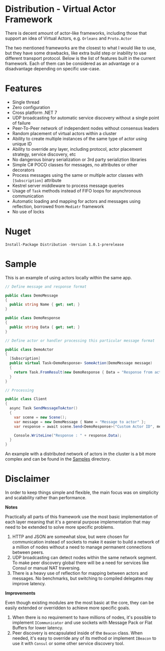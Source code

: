 # Distribution - Virtual Actor Framework

There is decent amount of actor-like frameworks, including those that support an idea of Virtual Actors, e.g. `Orleans` and `Proto.Actor` 

The two mentioned frameworks are the closest to what I would like to use, but they have some drawbacks, like extra build step or inability to use different transport protocol. 
Below is the list of features built in the current framework. 
Each of them can be considered as an advantage or a disadvantage depending on specific use-case. 

# Features

- Single thread 
- Zero configuration
- Cross platform .NET 7
- UDP broadcasting for automatic service discovery without a single point of failure 
- Peer-To-Peer network of independent nodes without consensus leaders
- Random placement of virtual actors within a cluster 
- Ability to create multiple instances of the same type of actor using unique ID 
- Ability to override any layer, including protocol, actor placement strategy, service discovery, etc
- No dangerous binary serialization or 3rd party serializtion libraries 
- Simple C# POCO classes for messages, no attributes or other decorators 
- Process messages using the same or multiple actor classes with `[Subscription]` attribute 
- Kestrel server middleware to process message queries 
- Usage of `Task` methods instead of FIFO loops for asynchronous communication 
- Automatic loading and mapping for actors and messages using reflection, borrowed from `Mediatr` framework 
- No use of locks

# Nuget

```
Install-Package Distribution -Version 1.0.1-prerelease
```

# Sample 

This is an example of using actors locally within the same app. 

```C#
// Define message and response format 

public class DemoMessage
{
  public string Name { get; set; }
}

public class DemoResponse
{
  public string Data { get; set; }
}

// Define actor or handler processing this particular message format  

public class DemoActor
{
  [Subscription]
  public virtual Task<DemoResponse> SomeAction(DemoMessage message)
  {
    return Task.FromResult(new DemoResponse { Data = "Response from actor" });
  }
}

// Processing

public class Client
{
  async Task SendMessageToActor()
  {
    var scene = new Scene();
    var message = new DemoMessage { Name = "Message to actor" };
    var response = await scene.Send<DemoResponse>("Custom Actor ID", message);

    Console.WriteLine("Response : " + response.Data);
  }
}
```

An example with a distributed network of actors in the cluster is a bit more complex and can be found in the [Samples](https://github.com/Indemos/Distribution/tree/main/Samples) directory.

# Disclaimer

In order to keep things simple and flexible, the main focus was on simplicity and scalability rather than performance. 

**Notes**

Practically all parts of this framework use the most basic implementation of each layer meaning that it's a general purpose implementation that may need to be extended to solve more specific problems. 

1. HTTP and JSON are somewhat slow, but were chosen for communication instead of sockets to make it easier to build a network of a million of nodes without a need to manage permanent connections between peers. 
2. UDP broadcasting can detect nodes within the same network segment. To make peer discovery global there will be a need for services like Consul or manual NAT traversing.
3. There is a heavy use of reflection for mapping between actors and messages. No benchmarks, but switching to compiled delegates may improve latency.

**Improvements**

Even though existing modules are the most basic at the core, they can be easily extended or overridden to achieve more specific goals. 

1. When there is no requirement to have millions of nodes, it's possible to implement `ICommunicator` and use sockets with Message Pack or Flat Buffers for lower latency. 
2. Peer discovery is encapsulated inside of the `Beacon` class. When needed, it's easy to override any of its method or implement `IBeacon` to use it with `Consul` or some other service discovery tool. 
